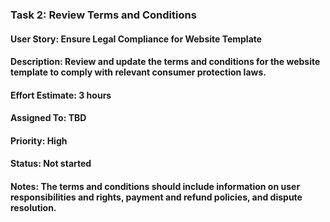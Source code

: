 ### Task 2: Review Terms and Conditions
#### User Story: Ensure Legal Compliance for Website Template
#### Description: Review and update the terms and conditions for the website template to comply with relevant consumer protection laws.
#### Effort Estimate: 3 hours
#### Assigned To: TBD
#### Priority: High
#### Status: Not started
#### Notes: The terms and conditions should include information on user responsibilities and rights, payment and refund policies, and dispute resolution.